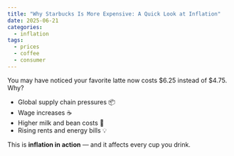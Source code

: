 ```yaml
---
title: "Why Starbucks Is More Expensive: A Quick Look at Inflation"
date: 2025-06-21
categories:
  - inflation
tags:
  - prices
  - coffee
  - consumer
---
```


You may have noticed your favorite latte now costs $6.25 instead of $4.75. Why?

- Global supply chain pressures 📦
- Wage increases ☕
- Higher milk and bean costs 🌱
- Rising rents and energy bills 💡

This is **inflation in action** — and it affects every cup you drink.